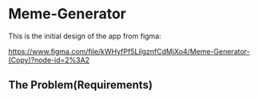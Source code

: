 # Meme-Generator
This is the initial design of the app from figma:

https://www.figma.com/file/kWHyfPf5LilgznfCdMjXo4/Meme-Generator-(Copy)?node-id=2%3A2

## The Problem(Requirements)
